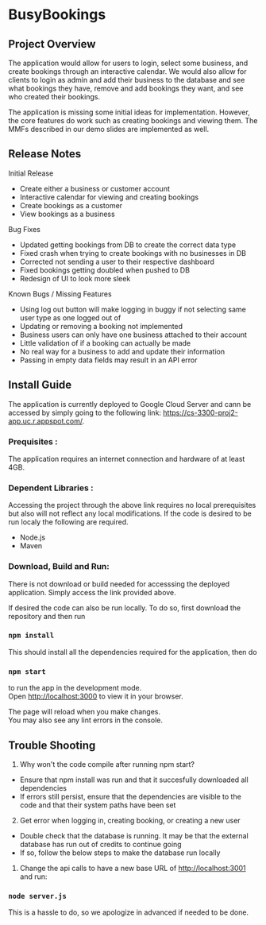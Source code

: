 # BusyBookings
## Project Overview
The application would allow for users to login, select some business, and create bookings through an interactive calendar. We would also allow for clients to login as admin and add their business to the database and see what bookings they have, remove and add bookings they want, and see who created their bookings.

The application is missing some initial ideas for implementation. However, the core features do work such as creating bookings and viewing them.
The MMFs described in our demo slides are implemented as well.

## Release Notes

Initial Release

* Create either a business or customer account
* Interactive calendar for viewing and creating bookings
* Create bookings as a customer
* View bookings as a business

Bug Fixes

* Updated getting bookings from DB to create the correct data type
* Fixed crash when trying to create bookings with no businesses in DB
* Corrected not sending a user to their respective dashboard
* Fixed bookings getting doubled when pushed to DB
* Redesign of UI to look more sleek

Known Bugs / Missing Features

* Using log out button will make logging in buggy if not selecting same user type as one logged out of
* Updating or removing a booking not implemented
* Business users can only have one business attached to their account
* Little validation of if a booking can actually be made 
* No real way for a business to add and update their information
* Passing in empty data fields may result in an API error

## Install Guide

The application is currently deployed to Google Cloud Server and cann be accessed by simply going to the following link:
https://cs-3300-proj2-app.uc.r.appspot.com/.

### Prequisites :

The application requires an internet connection and hardware of at least 4GB.

### Dependent Libraries :

Accessing the project through the above link requires no local prerequisites but also will not reflect any local modifications. If the code is desired to be run localy the following are required.
* Node.js
* Maven

### Download, Build and Run:
There is not download or build needed for accesssing the deployed application. Simply access the link provided above.

If desired the code can also be run locally.
To do so, first download the repository and then run

### `npm install`

This should install all the dependencies required for the application, then do

### `npm start`

to run the app in the development mode.\
Open [http://localhost:3000](http://localhost:3000) to view it in your browser.

The page will reload when you make changes.\
You may also see any lint errors in the console.


## Trouble Shooting

1. Why won't the code compile after running npm start?

* Ensure that npm install was run and that it succesfully downloaded all dependencies
* If errors still persist, ensure that the dependencies are visible to the code and that their system paths have been set

2. Get error when logging in, creating booking, or creating a new user
* Double check that the database is running. It may be that the external database has run out of credits to continue going
* If so, follow the below steps to make the database run locally

1. Change the api calls to have a new base URL of [http://localhost:3001](http://localhost:3001) and run:

### `node server.js`

This is a hassle to do, so we apologize in advanced if needed to be done.


